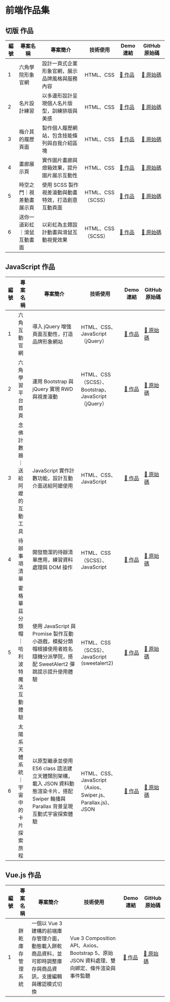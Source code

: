 # 前端作品集

## 切版 作品
| 編號 | 專案名稱 | 專案簡介 | 技術使用 | Demo 連結 | GitHub 原始碼 |
|------|-----------|--------------------------------------------------|-------------------------------------------|------------------|-------------------|
| 1 | 六角學院形象官網 | 設計一頁式企業形象官網，展示品牌風格與服務內容 | HTML、CSS | [🔗 作品](https://williamhsieh615.github.io/Front-end/Project1-1/index.html) | [🔗 原始碼](https://github.com/WilliamHsieh615/Front-end/tree/main/Project1-1) |
| 2 | 名片設計練習 | 以多邊形設計呈現個人名片版型，訓練排版與美感 | HTML、CSS | [🔗 作品](https://williamhsieh615.github.io/Front-end/Project1-2/index.html) | [🔗 原始碼](https://github.com/WilliamHsieh615/Front-end/tree/main/Project1-2) |
| 3 | 梅介其的履歷頁面 | 製作個人履歷網站，包含技能條列與自我介紹區塊 | HTML、CSS | [🔗 作品](https://williamhsieh615.github.io/Front-end/Project1-3/index.html) | [🔗 原始碼](https://github.com/WilliamHsieh615/Front-end/tree/main/Project1-3) |
| 4 | 畫廊展示頁 | 實作圖片畫廊與燈箱效果，提升圖片展示互動性 | HTML、CSS | [🔗 作品](https://williamhsieh615.github.io/Front-end/Project1-4/index.html) | [🔗 原始碼](https://github.com/WilliamHsieh615/Front-end/tree/main/Project1-4) |
| 5 | 時空之門｜視差動畫展示頁 | 使用 SCSS 製作視差滾動與動畫特效，打造創意互動頁面 | HTML、CSS（SCSS） | [🔗 作品](https://williamhsieh615.github.io/Front-end/Project1-5/index.html) | [🔗 原始碼](https://github.com/WilliamHsieh615/Front-end/tree/main/Project1-5) |
| 6 | 送你一道彩虹｜滑鼠互動畫面 | 以彩虹為主題設計動畫與滑鼠互動視覺效果 | HTML、CSS（SCSS） | [🔗 作品](https://williamhsieh615.github.io/Front-end/Project1-6/index.html) | [🔗 原始碼](https://github.com/WilliamHsieh615/Front-end/tree/main/Project1-6) |

## JavaScript 作品
| 編號 | 專案名稱 | 專案簡介 | 技術使用 | Demo 連結 | GitHub 原始碼 |
|------|-----------|--------------------------------------------------|-------------------------------------------|------------------|-------------------|
| 1 | 六角互動官網 | 導入 jQuery 增強頁面互動性，打造品牌形象網站 | HTML、CSS、JavaScript（jQuery） | [🔗 作品](https://williamhsieh615.github.io/Front-end/Project2-1/index.html) | [🔗 原始碼](https://github.com/WilliamHsieh615/Front-end/tree/main/Project2-1) |
| 2 | 六角學習平台首頁 | 運用 Bootstrap 與 jQuery 實現 RWD 與視差滾動 | HTML、CSS（SCSS）、Bootstrap、JavaScript（jQuery） | [🔗 作品](https://williamhsieh615.github.io/Front-end/Project2-2/index.html) | [🔗 原始碼](https://github.com/WilliamHsieh615/Front-end/tree/main/Project2-2) |
| 3 | 念佛計數器｜送給阿嬤的互動工具 | JavaScript 實作計數功能，設計互動介面送給阿嬤使用 | HTML、CSS、JavaScript | [🔗 作品](https://williamhsieh615.github.io/Front-end/Project2-3/index.html) | [🔗 原始碼](https://github.com/WilliamHsieh615/Front-end/tree/main/Project2-3) |
| 4 | 待辦事項清單 | 開發簡潔的待辦清單應用，練習資料處理與 DOM 操作 | HTML、CSS（SCSS）、JavaScript | [🔗 作品](https://williamhsieh615.github.io/Front-end/Project2-4/index.html) | [🔗 原始碼](https://github.com/WilliamHsieh615/Front-end/tree/main/Project2-4) |
| 5 | 霍格華茲分類帽｜哈利波特魔法互動體驗 | 使用 JavaScript 與 Promise 製作互動小遊戲，模擬分類帽根據使用者姓名隨機分派學院，搭配 SweetAlert2 彈跳提示提升使用體驗 | HTML、CSS（SCSS）、JavaScript (sweetalert2) | [🔗 作品](https://williamhsieh615.github.io/Front-end/Project2-5/index.html) | [🔗 原始碼](https://github.com/WilliamHsieh615/Front-end/tree/main/Project2-5) |
| 6 | 太陽系天體系統｜宇宙中的卡片探索旅程 | 以原型繼承並使用 ES6 class 語法建立天體類別架構，載入 JSON 資料動態渲染卡片，搭配 Swiper 輪播與 Parallax 背景呈現互動式宇宙探索體驗 | HTML、CSS、JavaScript（Axios、Swiper.js、Parallax.js)、JSON | [🔗 作品](https://williamhsieh615.github.io/Front-end/Project2-6/index.html) | [🔗 原始碼](https://github.com/WilliamHsieh615/Front-end/tree/main/Project2-6) |

## Vue.js 作品
| 編號 | 專案名稱 | 專案簡介 | 技術使用 | Demo 連結 | GitHub 原始碼 |
|------|-----------|--------------------------------------------------|-------------------------------------------|------------------|-------------------|
| 1 | 餅乾庫存管理系統 | 一個以 Vue 3 建構的前端庫存管理介面，動態載入餅乾商品資料，並可即時調整庫存與商品資訊，支援編輯與確認模式切換 | Vue 3 Composition API、Axios、Bootstrap 5、原始 JSON 資料處理、雙向綁定、條件渲染與事件監聽 | [🔗 作品](https://williamhsieh615.github.io/Front-end/Project3-1/index.html) | [🔗 原始碼](https://github.com/WilliamHsieh615/Front-end/tree/main/Project3-1) |




